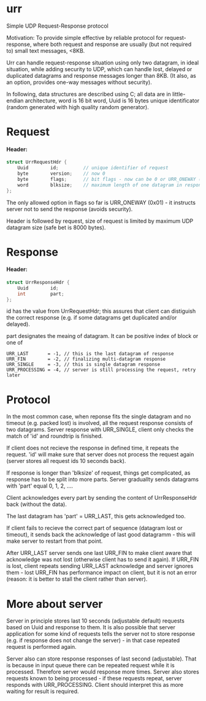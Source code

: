 # urr
Simple UDP Request-Response protocol


Motivation: To provide simple effective by reliable protocol for request-response,
where both request and response are usually (but not required to) small text messages, <8KB.

Urr can handle request-response situation using only two datagram, in ideal situation,
while adding security to UDP, which can handle lost, delayed or duplicated datagrams and
response messages longer than 8KB. (It also, as an option, provides one-way messages without
security).

In following, data structures are described using C; all data are in little-endian architecture,
word is 16 bit word, Uuid is 16 bytes unique identificator (random generated with high quality
random generator).

# Request

####  Header:

```C++
struct UrrRequestHdr {
	Uuid        id;         // unique identifier of request
	byte        version;    // now 0
	byte        flags;      // bit flags - now can be 0 or URR_ONEWAY (0x01)
	word        blksize;    // maximum length of one datagram in response (default 8000)
};
```
The only allowed option in flags so far is URR_ONEWAY (0x01) - it instructs server not to
send the response (avoids security).

Header is followed by request, size of request is limited by maximum UDP datagram size
(safe bet is 8000 bytes).

# Response

#### Header:

```C++
struct UrrResponseHdr {
	Uuid        id;
	int         part;
};
```

id has the value from UrrRequestHdr; this assures that client can distiguish the correct
response (e.g. if some datagrams get duplicated and/or delayed).

part designates the meaing of datagram. It can be positive index of block or one of

```
URR_LAST       = -1, // this is the last datagram of response
URR_FIN        = -2, // finalizing multi-datagram response
URR_SINGLE     = -3, // this is single datagram response
URR_PROCESSING = -4, // server is still processing the request, retry later
```

# Protocol

In the most common case, when reponse fits the single datagram and no timeout (e.g. packed lost)
is involved, all the request response consists of two datagrams. Server response with URR_SINGLE,
client only checks the match of 'id' and roundtrip is finished.

If client does not recieve the response in defined time, it repeats the request. 'id' will make
sure that server does not process the request again (server stores all request ids 10 seconds back).

If response is longer than 'blksize' of request, things get complicated, as response has to be split
into more parts. Server graduallty sends datagrams with 'part' equal 0, 1, 2, ....

Client acknowledges every part by sending the content of UrrResponseHdr back (without the data).

The last datagram has 'part' = URR_LAST, this gets acknowledged too.

If client fails to recieve the correct part of sequence (datagram lost or timeout), it sends back
the acknowledge of last good datagramm - this will make server to restart from that point.

After URR_LAST server sends one last URR_FIN to make client aware that acknowledge was not lost
(otherwise client has to send it again). If URR_FIN is lost, client repeats sending URR_LAST
acknowledge and server ignores them - lost URR_FIN has performance impact on client, but it is not
an error (reason: it is better to stall the client rather than server).

# More about server

Server in principle stores last 10 seconds (adjustable default) requests based on Uuid and response to them.
It is also possible that server application for some kind of requests tells the server not to store response
(e.g. if response does not change the server) - in that case repeated request is performed again.

Server also can store response responses of last second (adjustable). That is because in input queue there can
be repeated request while it is processed. Therefore server would response more times. Server also
stores requests known to being processed - if these requests repeat, server responds with URR_PROCESSING.
Client should interpret this as more waiting for result is required.
